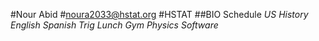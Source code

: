 #Nour Abid
#noura2033@hstat.org
#HSTAT
##BIO
Schedule 
_US History_
_English_
_Spanish_
_Trig_
_Lunch_
_Gym_
_Physics_
_Software_

